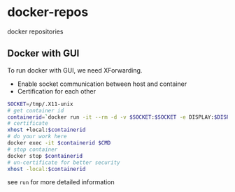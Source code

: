 # docker-repos
docker repositories

## Docker with GUI
To run docker with GUI, we need XForwarding.
- Enable socket communication between host and container
- Certification for each other
```bash
SOCKET=/tmp/.X11-unix
# get container id
containerid=`docker run -it --rm -d -v $SOCKET:$SOCKET -e DISPLAY:$DISPLAY $IMAGE:$TAGS bash`
# certificate
xhost +local:$containerid
# do your work here
docker exec -it $containerid $CMD
# stop container
docker stop $containerid
# un-certificate for better security
xhost -local:$containerid
```
see `run` for more detailed information
